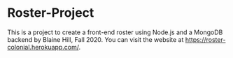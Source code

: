 # Roster-Project
This is a project to create a front-end roster using Node.js and a MongoDB backend by Blaine Hill, Fall 2020. You can visit the website at https://roster-colonial.herokuapp.com/.
